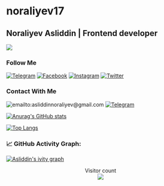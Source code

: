# noraliyev17

##  Noraliyev Asliddin | Frontend developer
![](https://readme-typing-svg.herokuapp.com?font=Montserrat&color=coral&lines=I'm+a+Frontend+Developer;I'm+a+React+JS+Developer)





### Follow Me

[![Telegram](https://img.shields.io/badge/-Telegram-082032?style=for-the-badge&logo=Telegram&logoColor=#26A5E4)](https://t.me/noraliyev)
[![Facebook](https://img.shields.io/badge/-Facebook-082032?style=for-the-badge&logo=Facebook&logoColor=#1877F2)](https://www.facebook.com/friends/requests/?profile_id=100082603789138)
[![Instagram](https://img.shields.io/badge/-Instagram-082032?style=for-the-badge&logo=Instagram&logoColor=#E4405F)](https://www.instagram.com/17.noraliyev)
[![Twitter](https://img.shields.io/badge/-Twitter-082032?style=for-the-badge&logo=Twitter&logoColor=#1DA1F2)](https://www.twitter.com/noral1yev_17)
<!--   GitHub stats graph -->





### Contact With Me

![emailto:asliddinnoraliyev@gmail.com](https://img.shields.io/badge/-asliddinnoraliyev@gmail.com-082032?style=for-the-badge&logo=Gmail&logoColor=#EA4335)
[![Telegram](https://img.shields.io/badge/-Telegram-082032?style=for-the-badge&logo=Telegram&logoColor=#26A5E4)](https://t.me/noraliyev)


[![Anurag's GitHub stats](https://github-readme-stats.vercel.app/api?username=noraliyev17&show_icons=true&theme=vue)](https://github.com/anuraghazra/github-readme-stats)

[![Top Langs](https://github-readme-stats.vercel.app/api/top-langs/?username=noraliyev17&langs_count=8&theme=vue)](https://github.com/anuraghazra/github-readme-stats) 

### 📈 GitHub Activity Graph:
[![Asliddin's ivity graph](https://activity-graph.herokuapp.com/graph?username=noraliyev17&theme=react-dark)](https://github.com/noraliyev17/github-readme-activity-graph)

<p align="center"> 
  Visitor count<br>
  <img src="https://profile-counter.glitch.me/noraliyev17/count.svg" />
</p>
